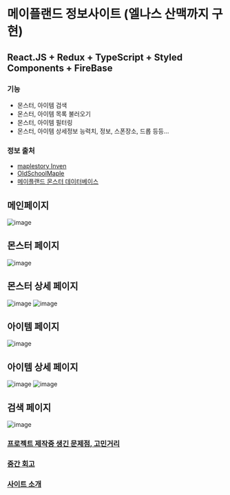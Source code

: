 # 메이플랜드 정보사이트 (엘나스 산맥까지 구현)

## React.JS + Redux + TypeScript + Styled Components + FireBase

### 기능
- 몬스터, 아이템 검색
- 몬스터, 아이템 목록 불러오기
- 몬스터, 아이템 필터링
- 몬스터, 아이템 상세정보 능력치, 정보, 스폰장소, 드롭 등등...

### 정보 출처
- [maplestory Inven](https://maple.inven.co.kr/)
- [OldSchoolMaple](https://osmlib.com/)
- [메이플랜드 몬스터 데이터베이스](https://docs.google.com/spreadsheets/d/e/2PACX-1vRzJv59FQx8Hv48druF4Y8HLSXZgu5nqO9leuUm7BsVHWYr_P7NG8IChPffErXqy8Fw1TB8pwRgmCE3/pubhtml#)

## 메인페이지
![image](https://github.com/geun99/yetigg/assets/150868973/5bea6ddc-5e68-4c9f-bd83-3bab1687e745)

## 몬스터 페이지
![image](https://github.com/geun99/yetigg/assets/150868973/788a992f-2fc7-4dbb-a4c6-33c5242adee4)

## 몬스터 상세 페이지
![image](https://github.com/geun99/yetigg/assets/150868973/84661361-da16-46ec-bc47-b681bd6f4791)
![image](https://github.com/geun99/yetigg/assets/150868973/2e9e0cba-5463-4db9-bea6-46648aac6578)

## 아이템 페이지
![image](https://github.com/geun99/yetigg/assets/150868973/1e3cdcfc-48e1-40ed-b301-180e0e5179aa)

## 아이템 상세 페이지

![image](https://github.com/geun99/yetigg/assets/150868973/5eb6013b-fbd0-44ea-a5dd-c426241df08a)
![image](https://github.com/geun99/yetigg/assets/150868973/198abeee-45c4-4b29-96d1-408fde94359f)
## 검색 페이지
![image](https://github.com/geun99/yetigg/assets/150868973/bbfd7546-6c0b-4a54-aeff-cc837248c523)


### [프로젝트 제작중 생긴 문제점, 고민거리](https://velog.io/@geun99/react-%ED%94%84%EB%A1%9C%EC%A0%9D%ED%8A%B8-%EB%A9%94%EC%9D%B4%ED%94%8C%EB%9E%9C%EB%93%9C-%EC%A0%95%EB%B3%B4%EC%82%AC%EC%9D%B4%ED%8A%B8)

### [중간 회고](https://velog.io/write?id=597aceda-28cd-46f1-9a25-5fe24d6a2ec6)

### [사이트 소개](https://velog.io/@geun99/%EB%A9%94%EC%9D%B4%ED%94%8C%EB%9E%9C%EB%93%9C-%EC%A0%95%EB%B3%B4%EC%82%AC%EC%9D%B4%ED%8A%B8-%ED%94%84%EB%A1%9C%EC%A0%9D%ED%8A%B8-%ED%9A%8C%EA%B3%A0)
